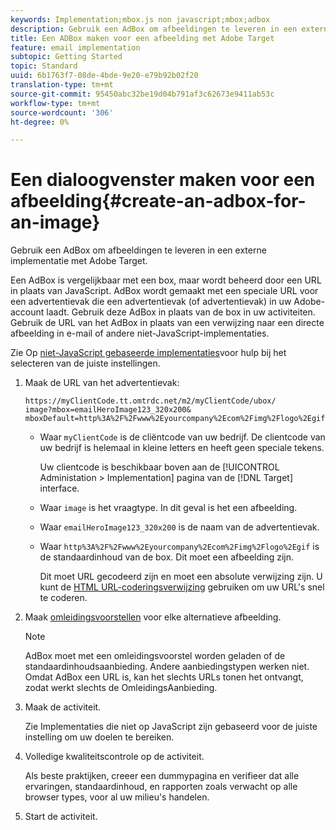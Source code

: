 ```yaml
---
keywords: Implementation;mbox.js non javascript;mbox;adbox
description: Gebruik een AdBox om afbeeldingen te leveren in een externe implementatie, met Adobe Target.
title: Een ADBox maken voor een afbeelding met Adobe Target
feature: email implementation
subtopic: Getting Started
topic: Standard
uuid: 6b1763f7-08de-4bde-9e20-e79b92b02f20
translation-type: tm+mt
source-git-commit: 95450abc32be19d04b791af3c62673e9411ab53c
workflow-type: tm+mt
source-wordcount: '306'
ht-degree: 0%

---
```



# Een dialoogvenster maken voor een afbeelding{#create-an-adbox-for-an-image}

Gebruik een AdBox om afbeeldingen te leveren in een externe implementatie met Adobe Target.

Een AdBox is vergelijkbaar met een box, maar wordt beheerd door een URL in plaats van JavaScript. AdBox wordt gemaakt met een speciale URL voor een advertentievak die een advertentievak (of advertentievak) in uw Adobe-account laadt. Gebruik deze AdBox in plaats van de box in uw activiteiten. Gebruik de URL van het AdBox in plaats van een verwijzing naar een directe afbeelding in e-mail of andere niet-JavaScript-implementaties.

Zie Op [niet-JavaScript gebaseerde implementaties](/help/c-implementing-target/c-non-javascript-based-implementation/non-javascript-based-implementation.md#concept_4799C58B081A43F6B3B8CC25A8D5D7C4)voor hulp bij het selecteren van de juiste instellingen.

1. Maak de URL van het advertentievak:

   ```
   https://myClientCode.tt.omtrdc.net/m2/myClientCode/ubox/
   image?mbox=emailHeroImage123_320x200&
   mboxDefault=http%3A%2F%2Fwww%2Eyourcompany%2Ecom%2Fimg%2Flogo%2Egif
   ```

   * Waar `myClientCode` is de cliëntcode van uw bedrijf. De clientcode van uw bedrijf is helemaal in kleine letters en heeft geen speciale tekens.

      Uw clientcode is beschikbaar boven aan de [!UICONTROL Administation > Implementation] pagina van de [!DNL Target] interface.

   * Waar `image` is het vraagtype. In dit geval is het een afbeelding.

   * Waar `emailHeroImage123_320x200` is de naam van de advertentievak.

   * Waar `http%3A%2F%2Fwww%2Eyourcompany%2Ecom%2Fimg%2Flogo%2Egif` is de standaardinhoud van de box. Dit moet een afbeelding zijn.

      Dit moet URL gecodeerd zijn en moet een absolute verwijzing zijn. U kunt de [HTML URL-coderingsverwijzing](https://www.w3schools.com/tags/ref_urlencode.asp) gebruiken om uw URL&#39;s snel te coderen.

1. Maak [omleidingsvoorstellen](/help/c-experiences/c-manage-content/offer-redirect.md#task_33C80CD722564303B687948261484F94) voor elke alternatieve afbeelding.

   >[!NOTE]
   >
   >AdBox moet met een omleidingsvoorstel worden geladen of de standaardinhoudsaanbieding. Andere aanbiedingstypen werken niet. Omdat AdBox een URL is, kan het slechts URLs tonen het ontvangt, zodat werkt slechts de OmleidingsAanbieding.

1. Maak de activiteit.

   Zie Implementaties [](/help/c-implementing-target/c-non-javascript-based-implementation/non-javascript-based-implementation.md#concept_4799C58B081A43F6B3B8CC25A8D5D7C4) die niet op JavaScript zijn gebaseerd voor de juiste instelling om uw doelen te bereiken.
1. Volledige kwaliteitscontrole op de activiteit.

   Als beste praktijken, creeer een dummypagina en verifieer dat alle ervaringen, standaardinhoud, en rapporten zoals verwacht op alle browser types, voor al uw milieu&#39;s handelen.

1. Start de activiteit.
